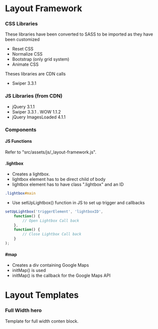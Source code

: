 
# Layout Framework
### CSS Libraries

These libraries have been converted to SASS to be imported as they have been customized
- Reset CSS
- Normalize CSS
- Bootstrap (only grid system)
- Animate CSS

Theses libraries are CDN calls
- Swiper 3.3.1

### JS Libraries (from CDN)
- jQuery 3.1.1
- Swiper 3.3.1
. WOW 1.1.2
- jQuery ImagesLoaded 4.1.1


### Components

#### JS Functions
Refer to "src/assets/js/_layout-framework.js".

#### .lightbox

- Creates a lightbox.
- lightbox element has to be direct child of body
- lightbox element has to have class ".lightbox" and an ID

```sass
.lightbox#main
```

- Use setUpLightbox() function in JS to set up trigger and callbacks

```javascript
setUpLightbox('triggerElement', 'lightboxID',
    function() {
    	// Open Lightbox Call back
    },
    function() {
    	// Close Lightbox Call back
	}
);
```

#### #map
- Creates a div containing Google Maps
- initMap() is used
- initMap() is the callback for the Google Maps API



# Layout Templates
### Full Width hero
Template for full width conten block.
